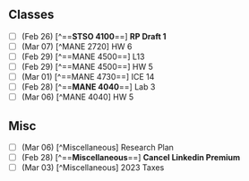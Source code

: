 
## Classes

- [ ] (Feb 26) [^==**STSO 4100**==] **RP Draft 1**
- [ ] (Mar 07) [^MANE 2720] HW 6
- [ ] (Feb 29) [^==MANE 4500==] L13
- [ ] (Feb 29) [^==MANE 4500==] HW 5
- [ ] (Mar 01) [^==MANE 4730==] ICE 14
- [ ] (Feb 28) [^==**MANE 4040**==] Lab 3
- [ ] (Mar 06) [^MANE 4040] HW 5

## Misc

- [ ] (Mar 06) [^Miscellaneous] Research Plan
- [ ] (Feb 28) [^==**Miscellaneous**==] **Cancel Linkedin Premium**
- [ ] (Mar 03) [^Miscellaneous] 2023 Taxes
